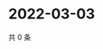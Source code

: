 # 2022-03-03

共 0 条

<!-- BEGIN WEIBO -->
<!-- 最后更新时间 Thu Mar 03 2022 23:12:43 GMT+0800 (China Standard Time) -->

<!-- END WEIBO -->

